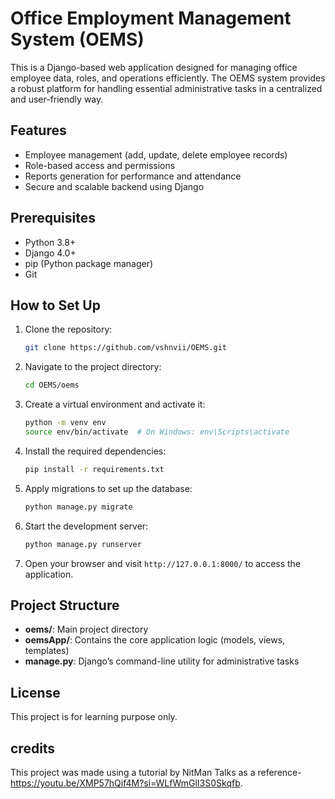 # Office Employment Management System (OEMS)

This is a Django-based web application designed for managing office employee data, roles, and operations efficiently. The OEMS system provides a robust platform for handling essential administrative tasks in a centralized and user-friendly way.

## Features
- Employee management (add, update, delete employee records)
- Role-based access and permissions
- Reports generation for performance and attendance
- Secure and scalable backend using Django

## Prerequisites
- Python 3.8+
- Django 4.0+
- pip (Python package manager)
- Git

## How to Set Up

1. Clone the repository:
   ```bash
   git clone https://github.com/vshnvii/OEMS.git
   ```

2. Navigate to the project directory:
   ```bash
   cd OEMS/oems
   ```

3. Create a virtual environment and activate it:
   ```bash
   python -m venv env
   source env/bin/activate  # On Windows: env\Scripts\activate
   ```

4. Install the required dependencies:
   ```bash
   pip install -r requirements.txt
   ```

5. Apply migrations to set up the database:
   ```bash
   python manage.py migrate
   ```

6. Start the development server:
   ```bash
   python manage.py runserver
   ```

7. Open your browser and visit `http://127.0.0.1:8000/` to access the application.

## Project Structure
- **oems/**: Main project directory
- **oemsApp/**: Contains the core application logic (models, views, templates)
- **manage.py**: Django’s command-line utility for administrative tasks

## License
This project is for learning purpose only.

## credits
This project was made using a tutorial by NitMan Talks as a reference- https://youtu.be/XMP57hQif4M?si=WLfWmGlI3S0Skqfb.
```

